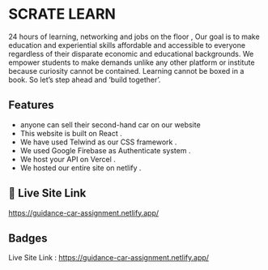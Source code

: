 
# SCRATE LEARN
24 hours of learning,
networking and jobs on the floor , Our goal is to make education and experiential skills affordable and accessible to everyone regardless of their disparate economic and educational backgrounds. We empower students to make demands unlike any other platform or institute because curiosity cannot be contained. Learning cannot be boxed in a book. So let’s step ahead and ‘build together’.


## Features

- anyone can sell their second-hand car on our website
- This website is built on React .
- We have used Telwind as our CSS framework .
- We used Google Firebase as Authenticate system .
- We host your API on Vercel .
- We hosted our entire site on netlify .

## 🔗 Live Site Link
 https://guidance-car-assignment.netlify.app/
## Badges

Live Site Link : https://guidance-car-assignment.netlify.app/

